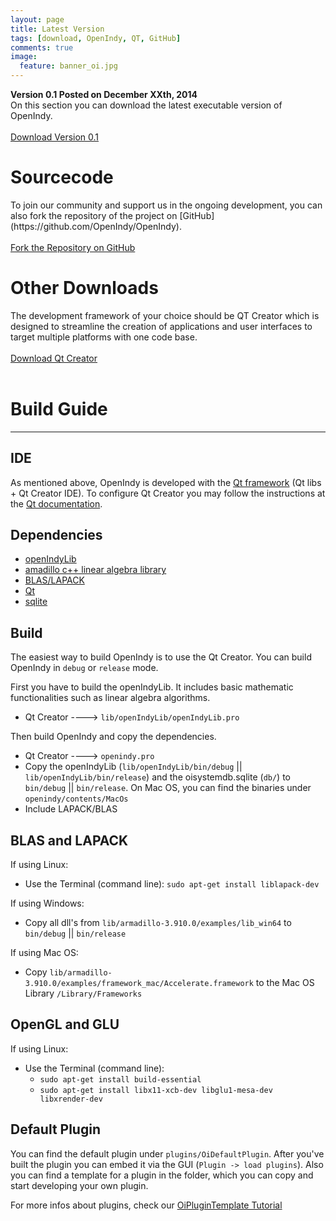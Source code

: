 ```yaml
---
layout: page
title: Latest Version
tags: [download, OpenIndy, QT, GitHub]
comments: true
image:
  feature: banner_oi.jpg
---
```

<b>Version 0.1 Posted on December XXth, 2014</b>
<br>On this section you can download the latest executable version of OpenIndy.
<br><br>
<a markdown="0" href="" class="btn btn-success">Download Version 0.1</a>
<h1>Sourcecode</h1>
To join our community and support us in the ongoing development, you can also fork the repository of the project on [GitHub](https://github.com/OpenIndy/OpenIndy).
<br><br>
<a markdown="0" href="https://github.com/OpenIndy/OpenIndy" class="btn btn-info">Fork the Repository on GitHub</a>
<h1>Other Downloads</h1>
The development framework of your choice should be QT Creator which is designed to streamline the creation of applications and user interfaces to target multiple platforms with one code base.
<br><br>
<a markdown="0" href="http://qt-project.org/downloads" class="btn btn-info">Download Qt Creator</a>
<br><br>

Build Guide
====

----

IDE
----
As mentioned above, OpenIndy is developed with the [Qt framework](http://qt-project.org/downloads) (Qt libs + Qt Creator IDE).
To configure Qt Creator you may follow the instructions at the [Qt documentation](http://qt-project.org/doc/qtcreator-3.0/creator-configuring.html).

Dependencies
------------

- [openIndyLib](https://github.com/OpenIndy/OpenIndy/wiki/openIndy-lib-(linear-algebra))
- [amadillo c++ linear algebra library](http://arma.sourceforge.net)
- [BLAS/LAPACK](http://www.netlib.org/lapack/)
- [Qt](http://qt-project.org)
- [sqlite](https://sqlite.org)

Build
-----
The easiest way to build OpenIndy is to use the Qt Creator. You can build OpenIndy in `debug` or `release` mode.  

First you have to build the openIndyLib. It includes basic mathematic functionalities such as linear algebra algorithms.

* Qt Creator ----> `lib/openIndyLib/openIndyLib.pro`

Then build OpenIndy and copy the dependencies. 

* Qt Creator ----> `openindy.pro`
* Copy the openIndyLib (`lib/openIndyLib/bin/debug` || `lib/openIndyLib/bin/release`) 
and the oisystemdb.sqlite (`db/`) to `bin/debug` || `bin/release`. 
On Mac OS, you can find the binaries under `openindy/contents/MacOs`
* Include LAPACK/BLAS


BLAS and LAPACK
----------------

If using Linux:

* Use the Terminal (command line): `sudo apt-get install liblapack-dev`

If using Windows:

* Copy all dll's from `lib/armadillo-3.910.0/examples/lib_win64` 
to `bin/debug` || `bin/release`

If using Mac OS:

* Copy `lib/armadillo-3.910.0/examples/framework_mac/Accelerate.framework` to the Mac OS Library `/Library/Frameworks`

OpenGL and GLU
----------------

If using Linux:

* Use the Terminal (command line): 
    * `sudo apt-get install build-essential`
    * `sudo apt-get install libx11-xcb-dev libglu1-mesa-dev libxrender-dev`
     

Default Plugin
---------------
You can find the default plugin under `plugins/OiDefaultPlugin`. After you've built the plugin you can embed it via the GUI (`Plugin -> load plugins`). Also you can find a template for a plugin in the folder, which you can copy and start developing your own plugin.

For more infos about plugins, check our [OiPluginTemplate Tutorial](/documentation/plugins.html)


